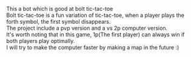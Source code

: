 This a bot which is good at bolt tic-tac-toe  
Bolt tic-tac-toe is a fun variation of tic-tac-toe, when a player plays the forth symbol, the first symbol disappears.  
The project include a pvp version and a vs 2p computer version.  
It's worth noting that in this game, 1p(The first player) can always win if both players play optimally.  
I will try to make the computer faster by making a map in the future :)
